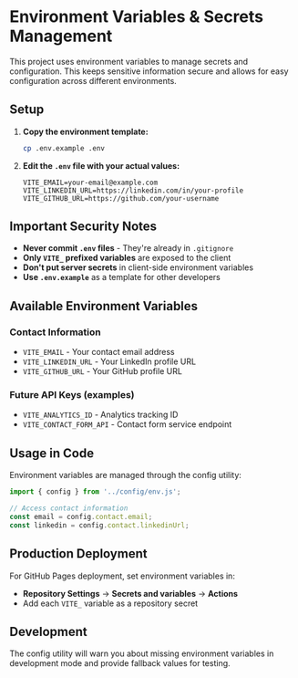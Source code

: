# Environment Variables & Secrets Management

This project uses environment variables to manage secrets and configuration. This keeps sensitive information secure and allows for easy configuration across different environments.

## Setup

1. **Copy the environment template:**

   ```bash
   cp .env.example .env
   ```

2. **Edit the `.env` file with your actual values:**
   ```env
   VITE_EMAIL=your-email@example.com
   VITE_LINKEDIN_URL=https://linkedin.com/in/your-profile
   VITE_GITHUB_URL=https://github.com/your-username
   ```

## Important Security Notes

- **Never commit `.env` files** - They're already in `.gitignore`
- **Only `VITE_` prefixed variables** are exposed to the client
- **Don't put server secrets** in client-side environment variables
- **Use `.env.example`** as a template for other developers

## Available Environment Variables

### Contact Information

- `VITE_EMAIL` - Your contact email address
- `VITE_LINKEDIN_URL` - Your LinkedIn profile URL
- `VITE_GITHUB_URL` - Your GitHub profile URL

### Future API Keys (examples)

- `VITE_ANALYTICS_ID` - Analytics tracking ID
- `VITE_CONTACT_FORM_API` - Contact form service endpoint

## Usage in Code

Environment variables are managed through the config utility:

```jsx
import { config } from '../config/env.js';

// Access contact information
const email = config.contact.email;
const linkedin = config.contact.linkedinUrl;
```

## Production Deployment

For GitHub Pages deployment, set environment variables in:

- **Repository Settings** → **Secrets and variables** → **Actions**
- Add each `VITE_` variable as a repository secret

## Development

The config utility will warn you about missing environment variables in development mode and provide fallback values for testing.
